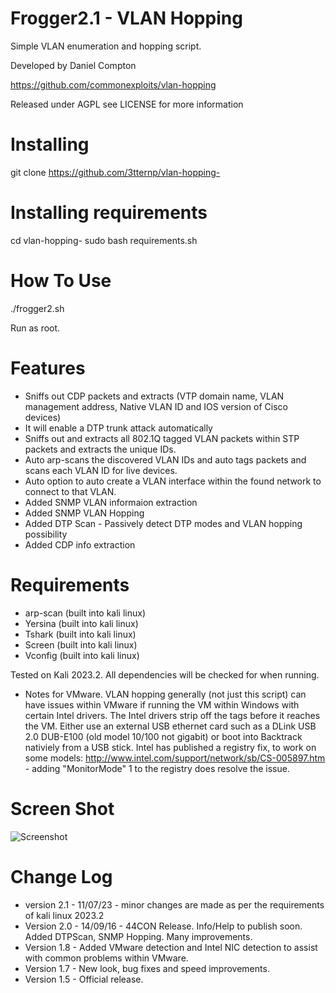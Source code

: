 Frogger2.1 - VLAN Hopping
============================================

Simple VLAN enumeration and hopping script.


Developed by Daniel Compton

https://github.com/commonexploits/vlan-hopping

Released under AGPL see LICENSE for more information


Installing  
=======================
 git clone https://github.com/3tternp/vlan-hopping- 

Installing   requirements 
=======================
 cd vlan-hopping- 
 sudo bash requirements.sh
 
How To Use	
=======================
 ./frogger2.sh

Run as root.

Features	
=======================

* Sniffs out CDP packets and extracts (VTP domain name, VLAN management address, Native VLAN ID and IOS version of Cisco devices)
* It will enable a DTP trunk attack automatically
* Sniffs out and extracts all 802.1Q tagged VLAN packets within STP packets and extracts the unique IDs.
* Auto arp-scans the discovered VLAN IDs and auto tags packets and scans each VLAN ID for live devices.
* Auto option to auto create a VLAN interface within the found network to connect to that VLAN.
* Added SNMP VLAN informaion extraction
* Added SNMP VLAN Hopping
* Added DTP Scan - Passively detect DTP modes and VLAN hopping possibility
* Added CDP info extraction


Requirements   
=======================
* arp-scan (built into kali linux)
* Yersina (built into kali linux)
* Tshark (built into kali linux)
* Screen (built into kali linux)
* Vconfig (built into kali linux) 

Tested on Kali 2023.2. All dependencies will be checked for when running.

* Notes for VMware. VLAN hopping generally (not just this script) can have issues within VMware if running the VM within Windows with certain Intel drivers. The Intel drivers strip off the tags before it reaches the VM. Either use an external USB ethernet card such as a DLink USB 2.0 DUB-E100 (old model 10/100 not gigabit) or boot into Backtrack nativiely from a USB stick. Intel has published a registry fix, to work on some models: http://www.intel.com/support/network/sb/CS-005897.htm - adding "MonitorMode" 1 to the registry does resolve the issue.


Screen Shot    
=======================
<img src="http://www.commonexploits.com/images/frogger2.png" alt="Screenshot" style="max-width:100%;">


Change Log
=======================
* version 2.1 - 11/07/23 - minor changes are made as per the requirements of kali linux 2023.2 
* Version 2.0 - 14/09/16 - 44CON Release. Info/Help to publish soon. Added DTPScan, SNMP Hopping. Many improvements.
* Version 1.8 - Added VMware detection and Intel NIC detection to assist with common problems within VMware.
* Version 1.7 - New look, bug fixes and speed improvements.
* Version 1.5 - Official release.
